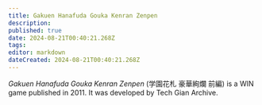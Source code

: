 ```yaml
---
title: Gakuen Hanafuda Gouka Kenran Zenpen
description: 
published: true
date: 2024-08-21T00:40:21.268Z
tags: 
editor: markdown
dateCreated: 2024-08-21T00:40:21.268Z
---
```


_Gakuen Hanafuda Gouka Kenran Zenpen_ (<span lang='ja'>学園花札 豪華絢爛 前編</span>) is a WIN game published in 2011. It was developed by Tech Gian Archive.